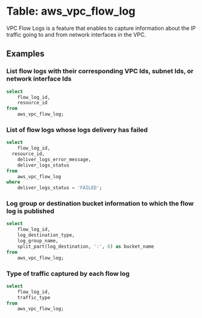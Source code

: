 # Table: aws_vpc_flow_log

VPC Flow Logs is a feature that enables to capture information about the IP traffic going to and from network interfaces in the VPC.

## Examples

### List flow logs with their corresponding VPC Ids, subnet Ids, or network interface Ids

```sql
select
	flow_log_id,
	resource_id
from
	aws_vpc_flow_log;
```


### List of flow logs whose logs delivery has failed

```sql
select
	flow_log_id,
  resource_id,
	deliver_logs_error_message,
	deliver_logs_status
from
	aws_vpc_flow_log
where
	deliver_logs_status = 'FAILED';
```


### Log group or destination bucket information to which the flow log is published

```sql
select
	flow_log_id,
	log_destination_type,
	log_group_name,
	split_part(log_destination, ':', 6) as bucket_name
from
	aws_vpc_flow_log;
```


### Type of traffic captured by each flow log

```sql
select
	flow_log_id,
	traffic_type
from
	aws_vpc_flow_log;
```